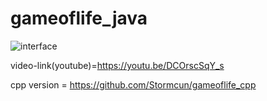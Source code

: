 # gameoflife_java

![interface](https://github.com/Stormcun/gameoflife_java/blob/master/data/game-of-life-java.png?raw=true)


video-link(youtube)=https://youtu.be/DCOrscSqY_s

cpp version = https://github.com/Stormcun/gameoflife_cpp
